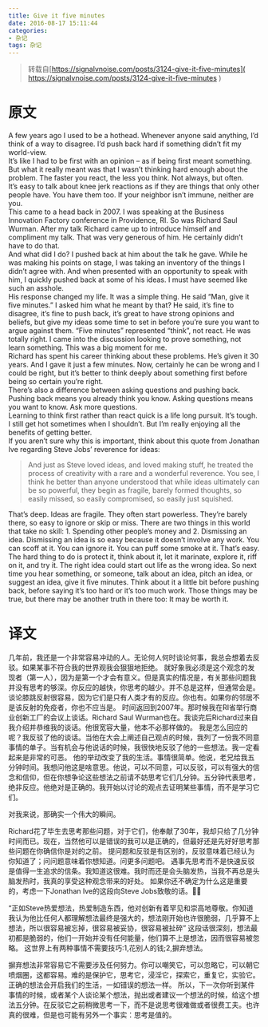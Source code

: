 ```yaml
---
title: Give it five minutes
date: 2016-08-17 15:11:44
categories:
- 杂记
tags: 杂记
---
```


> 转载自[https://signalvnoise.com/posts/3124-give-it-five-minutes](
https://signalvnoise.com/posts/3124-give-it-five-minutes
)

<!--more-->

# 原文
A few years ago I used to be a hothead. Whenever anyone said anything, I’d think of a way to disagree. I’d push back hard if something didn’t fit my world-view.  
It’s like I had to be first with an opinion – as if being first meant something. But what it really meant was that I wasn’t thinking hard enough about the problem. The faster you react, the less you think. Not always, but often.   
It’s easy to talk about knee jerk reactions as if they are things that only other people have. You have them too. If your neighbor isn’t immune, neither are you.  
This came to a head back in 2007. I was speaking at the Business Innovation Factory conference in Providence, RI. So was Richard Saul Wurman. After my talk Richard came up to introduce himself and compliment my talk. That was very generous of him. He certainly didn’t have to do that.     
And what did I do? I pushed back at him about the talk he gave. While he was making his points on stage, I was taking an inventory of the things I didn’t agree with. And when presented with an opportunity to speak with him, I quickly pushed back at some of his ideas. I must have seemed like such an asshole.    
His response changed my life. It was a simple thing. He said “Man, give it five minutes.” I asked him what he meant by that? He said, it’s fine to disagree, it’s fine to push back, it’s great to have strong opinions and beliefs, but give my ideas some time to set in before you’re sure you want to argue against them. “Five minutes” represented “think”, not react. He was totally right. I came into the discussion looking to prove something, not learn something.
This was a big moment for me.     
Richard has spent his career thinking about these problems. He’s given it 30 years. And I gave it just a few minutes. Now, certainly he can be wrong and I could be right, but it’s better to think deeply about something first before being so certain you’re right.  
There’s also a difference between asking questions and pushing back. Pushing back means you already think you know. Asking questions means you want to know. Ask more questions.  
Learning to think first rather than react quick is a life long pursuit. It’s tough. I still get hot sometimes when I shouldn’t. But I’m really enjoying all the benefits of getting better.   
If you aren’t sure why this is important, think about this quote from Jonathan Ive regarding Steve Jobs’ reverence for ideas:  
> And just as Steve loved ideas, and loved making stuff, he treated the process of creativity with a rare and a wonderful reverence. You see, I think he better than anyone understood that while ideas ultimately can be so powerful, they begin as fragile, barely formed thoughts, so easily missed, so easily compromised, so easily just squished.       

That’s deep. Ideas are fragile. They often start powerless. They’re barely there, so easy to ignore or skip or miss.
There are two things in this world that take no skill: 1. Spending other people’s money and 2. Dismissing an idea.
Dismissing an idea is so easy because it doesn’t involve any work. You can scoff at it. You can ignore it. You can puff some smoke at it. That’s easy. The hard thing to do is protect it, think about it, let it marinate, explore it, riff on it, and try it. The right idea could start out life as the wrong idea.
So next time you hear something, or someone, talk about an idea, pitch an idea, or suggest an idea, give it five minutes. Think about it a little bit before pushing back, before saying it’s too hard or it’s too much work. Those things may be true, but there may be another truth in there too: It may be worth it.

# 译文
几年前，我还是一个非常容易冲动的人。无论何人何时谈论何事，我总会想着去反驳。如果某事不符合我的世界观我会狠狠地拒绝。
就好象我必须是这个观念的发现者（第一人），因为是第一个才会有意义。但是真实的情况是，有关那些问题我并没有思考的够深。你反应的越快，你思考的越少。并不总是这样，但通常会是。
谈论膝跳反射很容易，因为它们是只有人类才有的反应。你也有。如果你的邻居不是该反射的免疫者，你也不应当是。
时间返回到2007年。那时候我在RI省举行商业创新工厂的会议上谈话。Richard Saul Wurman也在。我谈完后Richard过来自我介绍并恭维我的谈话。他很宽容大量，他本不必那样做的。
我是怎么回应的呢？我反驳了他的谈话。当他在大会上阐述自己观点的时候，我列了一份我不同意事情的单子。当有机会与他说话的时候，我很快地反驳了他的一些想法。我一定看起来是非常的可恶。
他的举动改变了我的生活。事情很简单。他说，老兄给我五分钟时间。我想问他这是啥意思。他说，可以不同意，可以反驳，可以有强大的信念和信仰，但在你想争论这些想法之前请不妨思考它们几分钟。五分钟代表思考，绝非反应。他绝对是正确的。我开始以讨论的观点去证明某些事情，而不是学习它们。

对我来说，那确实一个伟大的瞬间。

Richard花了毕生去思考那些问题，对于它们，他奉献了30年，我却只给了几分钟时间而已。现在，当然他可以是错误的我可以是正确的，但最好还是先好好思考那些问题在你确信你是对的之前。
提问题和反驳是有区别的，反驳意味着已经认为你知道了；问问题意味着你想知道。问更多问题吧。
遇事先思考而不是快速反驳是值得一生追求的信条。我知道这很难。我时而还是会头脑发热，当我不再总是头脑发热时，我真的享受这种观念带来的好处。
如果你还不确定为什么这是重要的，考虑一下Jonathan Ive的这段向Steve Jobs致敬的话。

“正如Steve热爱想法，热爱制造东西，他对创新有着罕见和崇高地尊敬。你知道我认为他比任何人都理解想法最终是强大的，想法刚开始也许很脆弱，几乎算不上想法，所以很容易被忘掉，很容易被妥协，很容易被扯碎”
这段话很深刻，想法最初都是脆弱的，他们一开始并没有任何能量，他们算不上是想法，因而很容易被忽略。
这世界上有两种事情不需要技巧:1,花别人的钱;2,摒弃想法。

摒弃想法非常容易它不需要涉及任何努力。你可以嘲笑它，可以忽略它，可以朝它喷烟圈，这都容易。难的是保护它，思考它，浸淫它，探索它，重复它，实验它。正确的想法会开启我们的生活，一如错误的想法一样。
所以，下一次你听到某件事情的时候，或者某个人谈论某个想法，抛出或者建议一个想法的时候，给这个想法五分钟。在反驳它之前稍微思考一下，而不是说思考很难做或者很费工夫。也许真的很难，但是也可能有另外一个事实：思考是值的。
